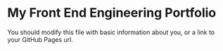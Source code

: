 # My Front End Engineering Portfolio
You should modify this file with basic information about you, or a link to your GitHub Pages url.